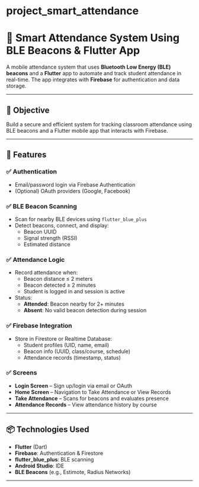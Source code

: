 # project_smart_attendance
# 📱 Smart Attendance System Using BLE Beacons & Flutter App

A mobile attendance system that uses **Bluetooth Low Energy (BLE) beacons** and a **Flutter** app to automate and track student attendance in real-time. The app integrates with **Firebase** for authentication and data storage.

---

## 🎯 Objective

Build a secure and efficient system for tracking classroom attendance using BLE beacons and a Flutter mobile app that interacts with Firebase.

---

## 🚀 Features

### ✅ Authentication
- Email/password login via Firebase Authentication
- (Optional) OAuth providers (Google, Facebook)

### ✅ BLE Beacon Scanning
- Scan for nearby BLE devices using `flutter_blue_plus`
- Detect beacons, connect, and display:
  - Beacon UUID
  - Signal strength (RSSI)
  - Estimated distance

### ✅ Attendance Logic
- Record attendance when:
  - Beacon distance ≤ 2 meters
  - Beacon detected ≥ 2 minutes
  - Student is logged in and session is active
- Status:
  - **Attended**: Beacon nearby for 2+ minutes
  - **Absent**: No valid beacon detection during session

### ✅ Firebase Integration
- Store in Firestore or Realtime Database:
  - Student profiles (UID, name, email)
  - Beacon info (UUID, class/course, schedule)
  - Attendance records (timestamp, status)

### ✅ Screens
- **Login Screen** – Sign up/login via email or OAuth
- **Home Screen** – Navigation to Take Attendance or View Records
- **Take Attendance** – Scans for beacons and evaluates presence
- **Attendance Records** – View attendance history by course

---

## 📦 Technologies Used

- **Flutter** (Dart)
- **Firebase**: Authentication & Firestore
- **flutter_blue_plus**: BLE scanning
- **Android Studio**: IDE
- **BLE Beacons** (e.g., Estimote, Radius Networks)

---


